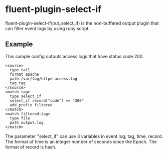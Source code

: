 # fluent-plugin-select-if

fluent-plugin-select-if(out\_select\_if) is the non-buffered output plugin that can filter event logs by using ruby script.

## Example

This sample config outputs access logs that have status code 200.

    <source>
      type tail
      format apache
      path /var/log/httpd-access.log
      tag tag
    </source>
    <match tag>
      type select_if
      select_if record["code"] == "200"
      add_prefix filtered
    </match>
    <match filtered.tag>
      type file
      path output.log
    </match>


The parameter "select\_if" can use 3 variables in event log; tag, time, record. The format of time is an integer number of seconds since the Epoch. The format of record is hash.
